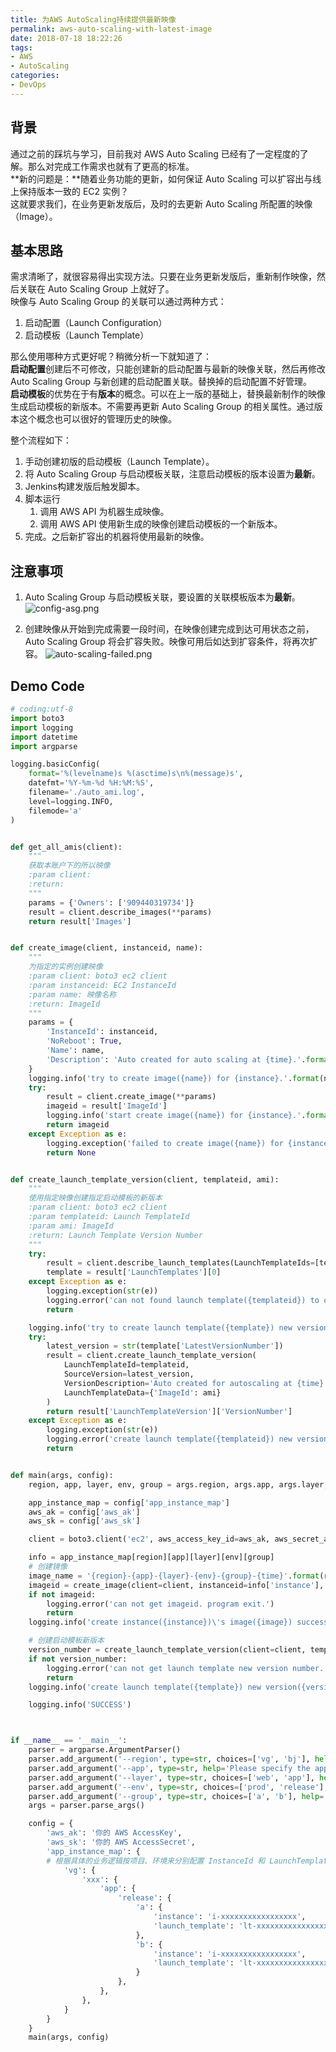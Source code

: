 ```yaml
---
title: 为AWS AutoScaling持续提供最新映像
permalink: aws-auto-scaling-with-latest-image
date: 2018-07-18 18:22:26
tags:
- AWS
- AutoScaling
categories:
- DevOps
---
```


## 背景

通过之前的踩坑与学习，目前我对 AWS Auto Scaling 已经有了一定程度的了解。那么对完成工作需求也就有了更高的标准。  
**新的问题是：**随着业务功能的更新，如何保证 Auto Scaling 可以扩容出与线上保持版本一致的 EC2 实例？  
这就要求我们，在业务更新发版后，及时的去更新 Auto Scaling 所配置的映像（Image）。

<!--more-->

## 基本思路

需求清晰了，就很容易得出实现方法。只要在业务更新发版后，重新制作映像，然后关联在 Auto Scaling Group 上就好了。  
映像与 Auto Scaling Group 的关联可以通过两种方式：

1. 启动配置（Launch Configuration）
2. 启动模板（Launch Template）

那么使用哪种方式更好呢？稍微分析一下就知道了：  
**启动配置**创建后不可修改，只能创建新的启动配置与最新的映像关联，然后再修改 Auto Scaling Group 与新创建的启动配置关联。替换掉的启动配置不好管理。  
**启动模板**的优势在于有**版本**的概念。可以在上一版的基础上，替换最新制作的映像生成启动模板的新版本。不需要再更新 Auto Scaling Group 的相关属性。通过版本这个概念也可以很好的管理历史的映像。

整个流程如下：

1. 手动创建初版的启动模板（Launch Template）。
2. 将 Auto Scaling Group 与启动模板关联，注意启动模板的版本设置为**最新**。
3. Jenkins构建发版后触发脚本。
4. 脚本运行
    1. 调用 AWS API 为机器生成映像。
    2. 调用 AWS API 使用新生成的映像创建启动模板的一个新版本。
5. 完成。之后新扩容出的机器将使用最新的映像。


## 注意事项

1. Auto Scaling Group 与启动模板关联，要设置的关联模板版本为**最新**。
![config-asg.png](https://blog-1252856176.file.myqcloud.com/post/aws-auto-scaling-with-latest-image/config-asg.png)

2. 创建映像从开始到完成需要一段时间，在映像创建完成到达可用状态之前，Auto Scaling Group 将会扩容失败。映像可用后如达到扩容条件，将再次扩容。
![auto-scaling-failed.png](https://blog-1252856176.file.myqcloud.com/post/aws-auto-scaling-with-latest-image/auto-scaling-failed.png)


## Demo Code

```python
# coding:utf-8
import boto3
import logging
import datetime
import argparse

logging.basicConfig(
    format='%(levelname)s %(asctime)s\n%(message)s',
    datefmt='%Y-%m-%d %H:%M:%S',
    filename='./auto_ami.log',
    level=logging.INFO,
    filemode='a'
)


def get_all_amis(client):
    """
    获取本账户下的所以映像
    :param client:
    :return:
    """
    params = {'Owners': ['909440319734']}
    result = client.describe_images(**params)
    return result['Images']


def create_image(client, instanceid, name):
    """
    为指定的实例创建映像
    :param client: boto3 ec2 client
    :param instanceid: EC2 InstanceId
    :param name: 映像名称
    :return: ImageId
    """
    params = {
        'InstanceId': instanceid,
        'NoReboot': True,
        'Name': name,
        'Description': 'Auto created for auto scaling at {time}.'.format(time=datetime.datetime.now().strftime('%Y%m%d%H%M%S'))
    }
    logging.info('try to create image({name}) for {instance}.'.format(name=name, instance=instanceid))
    try:
        result = client.create_image(**params)
        imageid = result['ImageId']
        logging.info('start create image({name}) for {instance}.'.format(name=name, instance=instanceid))
        return imageid
    except Exception as e:
        logging.exception('failed to create image({name}) for {instance}.'.format(name=name, instance=instanceid))
        return None


def create_launch_template_version(client, templateid, ami):
    """
    使用指定映像创建指定启动模板的新版本
    :param client: boto3 ec2 client
    :param templateid: Launch TemplateId
    :param ami: ImageId
    :return: Launch Template Version Number
    """
    try:
        result = client.describe_launch_templates(LaunchTemplateIds=[templateid])
        template = result['LaunchTemplates'][0]
    except Exception as e:
        logging.exception(str(e))
        logging.error('can not found launch template({templateid}) to create new version with ami(imageid).'.format(templateid=templateid, imageid=ami))
        return

    logging.info('try to create launch template({template}) new version with image({image}).'.format(template=templateid, image=ami))
    try:
        latest_version = str(template['LatestVersionNumber'])
        result = client.create_launch_template_version(
            LaunchTemplateId=templateid,
            SourceVersion=latest_version,
            VersionDescription='Auto created for autoscaling at {time}'.format(time=datetime.datetime.now().strftime('%Y%m%d%H%M%S')),
            LaunchTemplateData={'ImageId': ami}
        )
        return result['LaunchTemplateVersion']['VersionNumber']
    except Exception as e:
        logging.exception(str(e))
        logging.error('create launch template({templateid}) new version with ami(imageid) failed.'.format(templateid=templateid, imageid=ami))
        return


def main(args, config):
    region, app, layer, env, group = args.region, args.app, args.layer, args.env, args.group

    app_instance_map = config['app_instance_map']
    aws_ak = config['aws_ak']
    aws_sk = config['aws_sk']

    client = boto3.client('ec2', aws_access_key_id=aws_ak, aws_secret_access_key=aws_sk, region_name='us-east-1')

    info = app_instance_map[region][app][layer][env][group]
    # 创建镜像
    image_name = '{region}-{app}-{layer}-{env}-{group}-{time}'.format(region=region, app=app, layer=layer, env=env, group=group, time=datetime.datetime.now().strftime('%Y%m%d%H%M%S'))
    imageid = create_image(client=client, instanceid=info['instance'], name=image_name)
    if not imageid:
        logging.error('can not get imageid. program exit.')
        return
    logging.info('create instance({instance})\'s image({image}) successfully.'.format(instance=info['instance'], image=imageid))

    # 创建启动模板新版本
    version_number = create_launch_template_version(client=client, templateid=info['launch_template'], ami=imageid)
    if not version_number:
        logging.error('can not get launch template new version number. program exit.')
        return
    logging.info('create launch template({template}) new version({version}) successfully.'.format(template=info['launch_template'], version=version_number))

    logging.info('SUCCESS')



if __name__ == '__main__':
    parser = argparse.ArgumentParser()
    parser.add_argument('--region', type=str, choices=['vg', 'bj'], help='Please specify the region')
    parser.add_argument('--app', type=str, help='Please specify the app')
    parser.add_argument('--layer', type=str, choices=['web', 'app'], help='Please specify the layer')
    parser.add_argument('--env', type=str, choices=['prod', 'release'], help='Please specify the env')
    parser.add_argument('--group', type=str, choices=['a', 'b'], help='Please specify the group')
    args = parser.parse_args()

    config = {
        'aws_ak': '你的 AWS AccessKey',
        'aws_sk': '你的 AWS AccessSecret',
        'app_instance_map': {
        # 根据具体的业务逻辑按项目、环境来分别配置 InstanceId 和 LaunchTemplateId
            'vg': {
                'xxx': {
                    'app': {
                        'release': {
                            'a': {
                                'instance': 'i-xxxxxxxxxxxxxxxxx',
                                'launch_template': 'lt-xxxxxxxxxxxxxxxxx'
                            },
                            'b': {
                                'instance': 'i-xxxxxxxxxxxxxxxxx',
                                'launch_template': 'lt-xxxxxxxxxxxxxxxxx'
                            }
                        },
                    },
                },
            }
        }
    }
    main(args, config)

```
